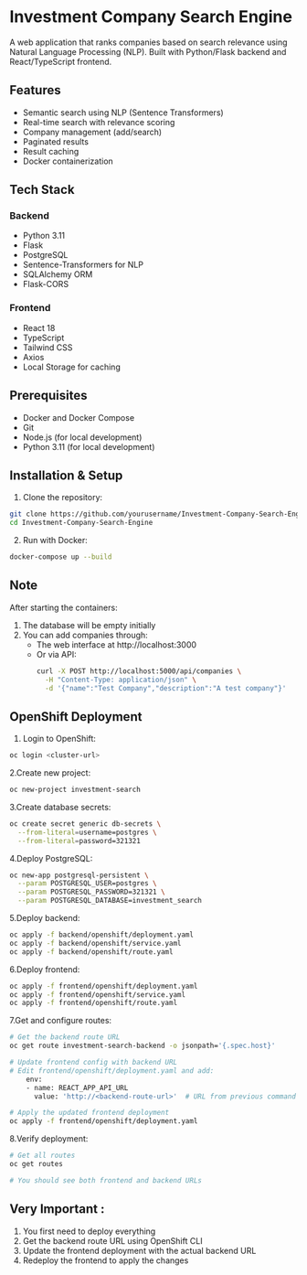 # Investment Company Search Engine

A web application that ranks companies based on search relevance using Natural Language Processing (NLP). Built with Python/Flask backend and React/TypeScript frontend.

## Features

- Semantic search using NLP (Sentence Transformers)
- Real-time search with relevance scoring
- Company management (add/search)
- Paginated results
- Result caching
- Docker containerization

## Tech Stack

### Backend
- Python 3.11
- Flask
- PostgreSQL
- Sentence-Transformers for NLP
- SQLAlchemy ORM
- Flask-CORS

### Frontend
- React 18
- TypeScript
- Tailwind CSS
- Axios
- Local Storage for caching

## Prerequisites

- Docker and Docker Compose
- Git
- Node.js (for local development)
- Python 3.11 (for local development)

## Installation & Setup

1. Clone the repository:

```bash
git clone https://github.com/yourusername/Investment-Company-Search-Engine.git
cd Investment-Company-Search-Engine
```

2. Run with Docker:
```bash
docker-compose up --build
```


## Note
After starting the containers:
1. The database will be empty initially
2. You can add companies through:
   - The web interface at http://localhost:3000
   - Or via API: 
     ```bash
     curl -X POST http://localhost:5000/api/companies \
       -H "Content-Type: application/json" \
       -d '{"name":"Test Company","description":"A test company"}'
     ```


## OpenShift Deployment

1. Login to OpenShift:
```bash
oc login <cluster-url>
```

2.Create new project:
```bash
oc new-project investment-search
```

3.Create database secrets:
```bash
oc create secret generic db-secrets \
  --from-literal=username=postgres \
  --from-literal=password=321321
```

4.Deploy PostgreSQL:
```bash
oc new-app postgresql-persistent \
  --param POSTGRESQL_USER=postgres \
  --param POSTGRESQL_PASSWORD=321321 \
  --param POSTGRESQL_DATABASE=investment_search
```

5.Deploy backend:
```bash
oc apply -f backend/openshift/deployment.yaml
oc apply -f backend/openshift/service.yaml
oc apply -f backend/openshift/route.yaml
```

6.Deploy frontend:
```bash
oc apply -f frontend/openshift/deployment.yaml
oc apply -f frontend/openshift/service.yaml
oc apply -f frontend/openshift/route.yaml
```

7.Get and configure routes:
```bash
# Get the backend route URL
oc get route investment-search-backend -o jsonpath='{.spec.host}'

# Update frontend config with backend URL
# Edit frontend/openshift/deployment.yaml and add:
    env:
    - name: REACT_APP_API_URL
      value: 'http://<backend-route-url>'  # URL from previous command

# Apply the updated frontend deployment
oc apply -f frontend/openshift/deployment.yaml
```

8.Verify deployment:
```bash
# Get all routes
oc get routes

# You should see both frontend and backend URLs
```


## Very Important :

1. You first need to deploy everything
2. Get the backend route URL using OpenShift CLI
3. Update the frontend deployment with the actual backend URL
4. Redeploy the frontend to apply the changes
